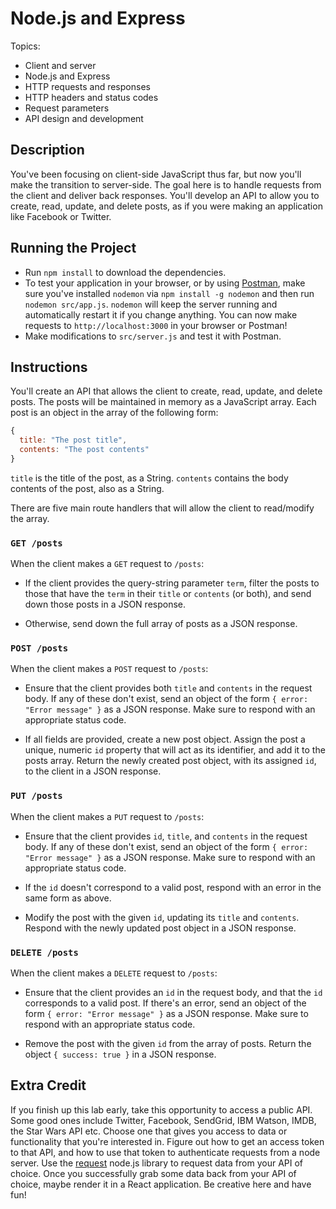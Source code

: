 # Node.js and Express
Topics:
  * Client and server
  * Node.js and Express
  * HTTP requests and responses
  * HTTP headers and status codes
  * Request parameters
  * API design and development

## Description
You've been focusing on client-side JavaScript thus far, but now you'll make the
transition to server-side. The goal here is to handle requests from the client
and deliver back responses. You'll develop an API to allow you to create, read,
update, and delete posts, as if you were making an application like Facebook or
Twitter.

## Running the Project
- Run `npm install` to download the dependencies.
- To test your application in your browser, or by using
  [Postman](https://www.getpostman.com/), make sure you've installed `nodemon`
  via `npm install -g nodemon` and then run `nodemon src/app.js`. `nodemon` will
  keep the server running and automatically restart it if you change anything.
  You can now make requests to `http://localhost:3000` in your browser or
  Postman!
- Make modifications to `src/server.js` and test it with Postman.

## Instructions
You'll create an API that allows the client to create, read, update, and delete
posts. The posts will be maintained in memory as a JavaScript array. Each post
is an object in the array of the following form:

```js
{
  title: "The post title",
  contents: "The post contents"
}
```

`title` is the title of the post, as a String. `contents` contains the body
contents of the post, also as a String.

There are five main route handlers that will allow the client to read/modify the
array.

### `GET /posts`
When the client makes a `GET` request to `/posts`:

- If the client provides the query-string parameter `term`, filter the posts to
  those that have the `term` in their `title` or `contents` (or both), and
  send down those posts in a JSON response.

- Otherwise, send down the full array of posts as a JSON response.

### `POST /posts`
When the client makes a `POST` request to `/posts`:

- Ensure that the client provides both `title` and `contents` in the request
  body. If any of these don't exist, send an object of the form `{ error: "Error
  message" }` as a JSON response. Make sure to respond with an appropriate
  status code.

- If all fields are provided, create a new post object. Assign the post a
  unique, numeric `id` property that will act as its identifier, and add it to
  the posts array. Return the newly created post object, with its assigned `id`,
  to the client in a JSON response.

### `PUT /posts`
When the client makes a `PUT` request to `/posts`:

- Ensure that the client provides `id`, `title`, and `contents` in the request
  body. If any of these don't exist, send an object of the form `{ error: "Error
  message" }` as a JSON response. Make sure to respond with an appropriate
  status code.

- If the `id` doesn't correspond to a valid post, respond with an error in the
  same form as above.

- Modify the post with the given `id`, updating its `title` and `contents`.
  Respond with the newly updated post object in a JSON response.

### `DELETE /posts`
When the client makes a `DELETE` request to `/posts`:

- Ensure that the client provides an `id` in the request body, and that the `id`
  corresponds to a valid post. If there's an error, send an object of the form
  `{ error: "Error message" }` as a JSON response. Make sure to respond with an
  appropriate status code.

- Remove the post with the given `id` from the array of posts. Return the
  object `{ success: true }` in a JSON response.

## Extra Credit
If you finish up this lab early, take this opportunity to access a public API. Some
good ones include Twitter, Facebook, SendGrid, IBM Watson, IMDB, the Star Wars API etc. Choose one 
that gives you access to data or functionality that you're interested in. Figure out how to 
get an access token to that API, and how to use that token to authenticate requests from a node
server. Use the [request](https://github.com/request/request) node.js library to request data from your API of choice. Once you 
successfully grab some data back from your API of choice, maybe render it in a React application. 
Be creative here and have fun!
